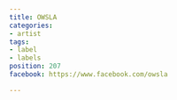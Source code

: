 ```yaml
---
title: OWSLA
categories:
- artist
tags:
- label
- labels
position: 207
facebook: https://www.facebook.com/owsla

---
```


